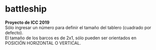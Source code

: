 # battleship
<b>Proyecto de ICC 2019</b> <br>
Sólo ingresar un número para definir el tamaño del tablero (cuadrado por defecto).<br>
El tamaño de los barcos es de 2x1, sólo pueden ser orientados en POSICIÓN HORIZONTAL O VERTICAL.
